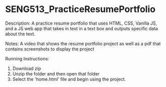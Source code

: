 # SENG513_PracticeResumePortfolio

Description: A practice resume portfolio that uses HTML, CSS, Vanilla JS, and a JS web app that takes in text in a text box and outputs specific data about the text. 

Notes: A video that shows the resume portfolio project as well as a pdf that contains screenshots to display the project

Running Instructions: 
  1) Download zip
  2) Unzip the folder and then open that folder
  3) Select the 'home.html' file and begin using the project.
 
